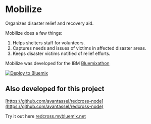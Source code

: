 # Mobilize

Organizes disaster relief and recovery aid.  

Mobilize does a few things:
1. Helps shelters staff for volunteers.
2. Captures needs and issues of victims in affected disaster areas.
3. Keeps disaster victims notified of relief efforts.

Mobilize was developed for the IBM [Bluemixathon](http://bluemixathon.devpost.com/)

[![Deploy to Bluemix](https://bluemix.net/deploy/button.png)](https://bluemix.net/deploy)

## Also developed for this project

[https://github.com/avantassel/redcross-node](https://github.com/avantassel/redcross-node)

Try it out here
[redcross.mybluemix.net](http://redcross.mybluemix.net/redcross/shelters)
